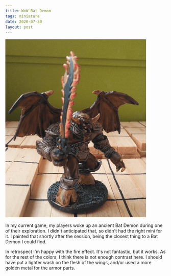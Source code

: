 ```yaml
---
title: WoW Bat Demon
tags: miniature
date: 2020-07-30
layout: post
---
```


![image-20200730014008771](image-20200730014008771.png)

In my current game, my players woke up an ancient Bat Demon during one of their exploration. I didn't anticipated that, so didn't had the right mini for it. I painted that shortly after the session, being the closest thing to a Bat Demon I could find.

In retrospect I'm happy with the fire effect. It's not fantastic, but it works. As for the rest of the colors, I think there is not enough contrast here. I should have put a lighter wash on the flesh of the wings, and/or used a more golden metal for the armor parts.